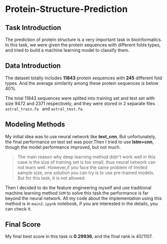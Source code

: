 # Protein-Structure-Prediction

## Task Introduction
The prediction of protein structure is a very important task in bioinformatics. In this task, we were given the protein sequences with different folds types, and tried to build a machine learning model to classify them.

## Data Introduction
The dataset totally includes **11843** protein sequences with **245** different fold types. And the average similarity among these protein sequences is below 40%. 

The total 11843 sequences were splited into training set and test set with size 9472 and 2371 respectively, and they were stored in 2 separate files `astral_train.fa
` and `astral_test.fa`.


## Modeling Methods
My initial idea was to use neural network like **text_cnn**, But unfortunately, the final performance on test set was poor.Then I tried to use **lstm+cnn**, though the model performance improved, but not much. 

>The main reason why deep learning method didn't work well in this case is the size of training set is too small, thus neural network can not learn well. However,if you face the same problem of limited sample size, one solution you can try is to use pre-trained models. But for this task, it is not allowed. 

Then I decided to do the feature engineering myself and use traditional machine learning method `SVM` to solve this task.the performance is far beyond the neural network. All my code about the implementation using this method is in `main2.ipynb` notebook, if you are interested in the details, you can check it.

## Final Score
My final best score in this task is **0.29936**, and the final rank is 40/1107.
